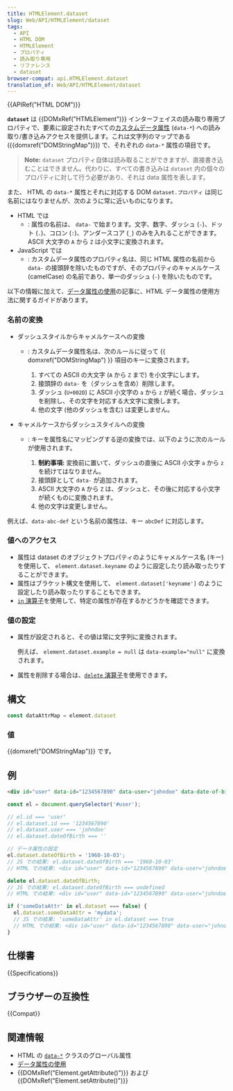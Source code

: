 ```yaml
---
title: HTMLElement.dataset
slug: Web/API/HTMLElement/dataset
tags:
  - API
  - HTML DOM
  - HTMLElement
  - プロパティ
  - 読み取り専用
  - リファレンス
  - dataset
browser-compat: api.HTMLElement.dataset
translation_of: Web/API/HTMLElement/dataset
---
```

{{APIRef("HTML DOM")}}

**`dataset`** は {{DOMxRef("HTMLElement")}} インターフェイスの読み取り専用プロパティで、要素に設定されたすべての[カスタムデータ属性](/ja/docs/Web/HTML/Global_attributes/data-*) (`data-*`) への読み取り/書き込みアクセスを提供します。これは文字列のマップである ({{domxref("DOMStringMap")}}) で、それぞれの `data-*` 属性の項目です。

> **Note:** `dataset` プロパティ自体は読み取ることができますが、直接書き込むことはできません。代わりに、すべての書き込みは `dataset` 内の個々のプロパティに対して行う必要があり、それは data 属性を表します。

また、 HTML の `data-*` 属性とそれに対応する DOM `dataset.プロパティ` は同じ名前にはなりませんが、次のように常に近いものになります。

- HTML では
  - : 属性の名前は、 `data-` で始まります。文字、数字、ダッシュ (`-`)、ドット (`.`)、コロン (`:`)、アンダースコア (`_`) のみを入れることができます。 ASCII 大文字の `A` から `Z` は小文字に変換されます。
- JavaScript では
  - : カスタムデータ属性のプロパティ名は、同じ HTML 属性の名前から `data-` の接頭辞を除いたものですが、そのプロパティのキャメルケース (camelCase) の名前であり、単一のダッシュ (`-`) を除いたものです。

以下の情報に加えて、[データ属性の使用](/ja/docs/Learn/HTML/Howto/Use_data_attributes)の記事に、HTML データ属性の使用方法に関するガイドがあります。

### 名前の変換

- ダッシュスタイルからキャメルケースへの変換

  - : カスタムデータ属性名は、次のルールに従って {{ domxref("DOMStringMap") }} 項目のキーに変換されます。

    1. すべての ASCII の大文字 (`A` から `Z` まで) を小文字にします。
    2. 接頭辞の `data-` を（ダッシュを含め）削除します。
    3. ダッシュ (`U+002D`) に ASCII 小文字の `a` から `z` が続く場合、ダッシュを削除し、その文字を対応する大文字に変換します。
    4. 他の文字 (他のダッシュを含む) は変更しません。

- キャメルケースからダッシュスタイルへの変換

  - : キーを属性名にマッピングする逆の変換では、以下のように次のルールが使用されます。

    1. **制約事項:** 変換前に置いて、ダッシュの直後に ASCII 小文字 `a` から `z` を続けてはなりません。
    2. 接頭辞として `data-` が追加されます。
    3. ASCII 大文字の `A` から `Z` は、ダッシュと、その後に対応する小文字が続くものに変換されます。
    4. 他の文字は変更しません。

例えば、`data-abc-def` という名前の属性は、キー `abcDef` に対応します。

### 値へのアクセス

- 属性は dataset のオブジェクトプロパティのようにキャメルケース名 (キー) を使用して、 `element.dataset.keyname` のように設定したり読み取ったりすることができます。
- 属性はブラケット構文を使用して、 `element.dataset['keyname']` のように設定したり読み取ったりすることもできます。
- [`in` 演算子](/ja/docs/Web/JavaScript/Reference/Operators/in)を使用して、特定の属性が存在するかどうかを確認できます。

### 値の設定

- 属性が設定されると、その値は常に文字列に変換されます。

  例えば、 `element.dataset.example = null` は `data-example="null"` に変換されます。

- 属性を削除する場合は、[`delete` 演算子](/ja/docs/Web/JavaScript/Reference/Operators/delete)を使用できます。

## 構文

```js
const dataAttrMap = element.dataset
```

### 値

{{domxref("DOMStringMap")}} です。

## 例

```html
<div id="user" data-id="1234567890" data-user="johndoe" data-date-of-birth>John Doe</div>
```

```js
const el = document.querySelector('#user');

// el.id === 'user'
// el.dataset.id === '1234567890'
// el.dataset.user === 'johndoe'
// el.dataset.dateOfBirth === ''

// データ属性の設定
el.dataset.dateOfBirth = '1960-10-03';
// JS での結果: el.dataset.dateOfBirth === '1960-10-03'
// HTML での結果: <div id="user" data-id="1234567890" data-user="johndoe" data-date-of-birth="1960-10-03">John Doe</div>

delete el.dataset.dateOfBirth;
// JS での結果: el.dataset.dateOfBirth === undefined
// HTML での結果: <div id="user" data-id="1234567890" data-user="johndoe">John Doe</div>

if ('someDataAttr' in el.dataset === false) {
  el.dataset.someDataAttr = 'mydata';
  // JS での結果: 'someDataAttr' in el.dataset === true
  // HTML での結果: <div id="user" data-id="1234567890" data-user="johndoe" data-some-data-attr = "mydata">John Doe</div>
}
```

## 仕様書

{{Specifications}}

## ブラウザーの互換性

{{Compat}}

## 関連情報

- HTML の [`data-*`](/ja/docs/Web/HTML/Global_attributes/data-*) クラスのグローバル属性
- [データ属性の使用](/ja/docs/Learn/HTML/Howto/Use_data_attributes)
- {{DOMxRef("Element.getAttribute()")}} および {{DOMxRef("Element.setAttribute()")}}
